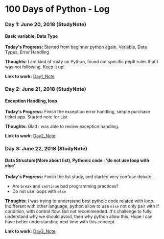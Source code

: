 # 100 Days of Python - Log

### Day 1: June 20, 2018 (StudyNote) 
#### Basic variable, Data Type

**Today's Progress:** Started from beginner python again. Variable, Data Types, Error Handling

**Thoughts:** I am kind of rusty on Python, found out specific pep8 rules that I was not following. Keep it up!

**Link to work:** [Day1_Note](StudyNote/day1.md)


### Day 2: June 21, 2018 (StudyNote) 
#### Exception Handling, loop

**Today's Progress:** Finish the exception error handling, simple purchase ticket app. Started note for List

**Thoughts:** Glad I was able to review exception handling. 

**Link to work:** [Day2_Note](StudyNote/day2.md)


### Day 3: June 22, 2018 (StudyNote) 
#### Data Structure(More about list), Pythonic code : 'do not use loop with else'

**Today's Progress:** Finish the list study, and started very confuse debate.. 
- Are `break` and `continue` bad programming practices?
- Do not use loops with `else`

**Thoughts:** I was trying to understand best pythoic code related with loop. Indifferent with other language, 
python allow to use `else` not only pair with if condition, with control flow. But not recommended. 
It's challenge to fully understand why we should avoid, then why python allow this. Hope I can have 
better understanding next time with this concept.

**Link to work:** [Day3_Note](StudyNote/day3.md)